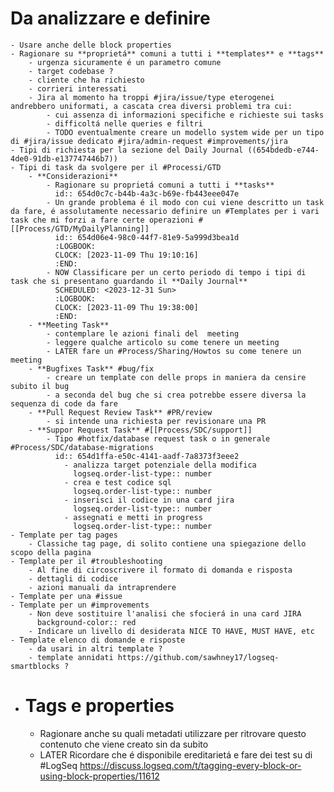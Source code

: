 # Da analizzare e definire
	- Usare anche delle block properties
	- Ragionare su **proprietá** comuni a tutti i **templates** e **tags**
		- urgenza sicuramente é un parametro comune
		- target codebase ?
		- cliente che ha richiesto
		- corrieri interessati
		- Jira al momento ha troppi #jira/issue/type eterogenei  andrebbero uniformati, a cascata crea diversi problemi tra cui:
			- cui assenza di informazioni specifiche e richieste sui tasks
			- difficoltá nelle queries e filtri
			- TODO eventualmente creare un modello system wide per un tipo di #jira/issue dedicato #jira/admin-request #improvements/jira
	- Tipi di richiesta per la sezione del Daily Journal ((654bdedb-e744-4de0-91db-e137747446b7))
	- Tipi di task da svolgere per il #Processi/GTD
		- **Considerazioni**
			- Ragionare su proprietá comuni a tutti i **tasks**
			  id:: 654d0c7c-b44b-4a3c-b69e-fb443eee047e
			- Un grande problema é il modo con cui viene descritto un task da fare, é assolutamente necessario definire un #Templates per i vari task che mi forzi a fare certe operazioni #[[Process/GTD/MyDailyPlanning]]
			  id:: 654d06e4-98c0-44f7-81e9-5a999d3bea1d
			  :LOGBOOK:
			  CLOCK: [2023-11-09 Thu 19:10:16]
			  :END:
			- NOW Classificare per un certo periodo di tempo i tipi di task che si presentano guardando il **Daily Journal**
			  SCHEDULED: <2023-12-31 Sun>
			  :LOGBOOK:
			  CLOCK: [2023-11-09 Thu 19:38:00]
			  :END:
		- **Meeting Task**
			- contemplare le azioni finali del  meeting
			- leggere qualche articolo su come tenere un meeting
			- LATER fare un #Process/Sharing/Howtos su come tenere un meeting
		- **Bugfixes Task** #bug/fix
			- creare un template con delle props in maniera da censire subito il bug
			- a seconda del bug che si crea potrebbe essere diversa la sequenza di code da fare
		- **Pull Request Review Task** #PR/review
			- si intende una richiesta per revisionare una PR
		- **Suppor Request Task** #[[Process/SDC/support]]
			- Tipo #hotfix/database request task o in generale #Process/SDC/database-migrations
			  id:: 654d1ffa-e50c-4141-aadf-7a8373f3eee2
				- analizza target potenziale della modifica
				  logseq.order-list-type:: number
				- crea e test codice sql
				  logseq.order-list-type:: number
				- inserisci il codice in una card jira 
				  logseq.order-list-type:: number
				- assegnati e metti in progress
				  logseq.order-list-type:: number
	- Template per tag pages
		- Classiche tag page, di solito contiene una spiegazione dello scopo della pagina
	- Template per il #troubleshooting
		- Al fine di circoscrivere il formato di domanda e risposta
		- dettagli di codice
		- azioni manuali da intraprendere
	- Template per una #issue
	- Template per un #improvements
		- Non deve sostituire l'analisi che sfocierá in una card JIRA
		  background-color:: red
		- Indicare un livello di desiderata NICE TO HAVE, MUST HAVE, etc
	- Template elenco di domande e risposte
		- da usari in altri template ?
		- template annidati https://github.com/sawhney17/logseq-smartblocks ?
- # Tags e properties
	- Ragionare anche su quali metadati utilizzare per ritrovare questo contenuto che viene creato sin da subito
	- LATER Ricordare che é disponibile  ereditarietá e fare dei test su di #LogSeq https://discuss.logseq.com/t/tagging-every-block-or-using-block-properties/11612